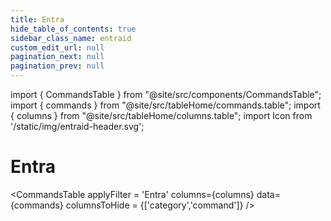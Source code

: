 ```yaml
---
title: Entra
hide_table_of_contents: true
sidebar_class_name: entraid
custom_edit_url: null
pagination_next: null
pagination_prev: null
---
```


import { CommandsTable } from "@site/src/components/CommandsTable";
import { commands } from "@site/src/tableHome/commands.table";
import { columns } from "@site/src/tableHome/columns.table";
import Icon from '/static/img/entraid-header.svg';

# <Icon/> Entra

<CommandsTable
applyFilter = 'Entra'
columns={columns}
data={commands}
columnsToHide = {['category','command']}
/>
